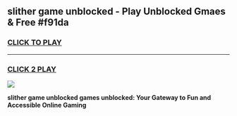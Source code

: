 
## slither game unblocked - Play Unblocked Gmaes & Free #f91da
<h3>
<a href="https://news.freeplayer.one?title=slither_game_unblocked&ref=24F">CLICK TO PLAY</a></h3>
<hr>

<h3>
<a href="https://news.freeplayer.one?title=slither_game_unblocked&ref=24F">CLICK 2 PLAY</a>
  
</h3>

<a href="https://news.freeplayer.one?title=slither_game_unblocked&ref=24F/"><img src="https://clearcache.store/games.png"></a>


**slither game unblocked games unblocked: Your Gateway to Fun and Accessible Online Gaming**
